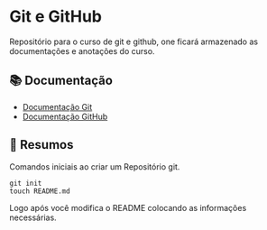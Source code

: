 
# Git e GitHub

Repositório para o curso de git e github, one ficará armazenado as documentações e anotações do curso.

## 📚 Documentação

- [Documentação Git](https://git-scm.com/doc)
- [Documentação GitHub](https://docs.github.com/pt)

## 📝 Resumos
Comandos iniciais ao criar um Repositório git.
```
git init
touch README.md
```
Logo após você modifica o README colocando as informações necessárias.